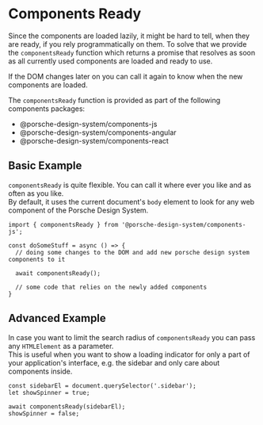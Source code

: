 # Components Ready

Since the components are loaded lazily, it might be hard to tell, when they are ready, if you rely programmatically on them.
To solve that we provide  the `componentsReady` function which returns a promise that resolves as soon as all currently used components are loaded and ready to use.

If the DOM changes later on you can call it again to know when the new components are loaded.

The `componentsReady` function is provided as part of the following components packages:
* @porsche-design-system/components-js
* @porsche-design-system/components-angular
* @porsche-design-system/components-react

## Basic Example

`componentsReady` is quite flexible. You can call it where ever you like and as often as you like.  
By default, it uses the current document's `body` element to look for any web component of the Porsche Design System.  

```tsx
import { componentsReady } from '@porsche-design-system/components-js';

const doSomeStuff = async () => {
  // doing some changes to the DOM and add new porsche design system components to it

  await componentsReady();
  
  // some code that relies on the newly added components
}
```

## Advanced Example

In case you want to limit the search radius of `componentsReady` you can pass any `HTMLElement` as a parameter.  
This is useful when you want to show a loading indicator for only a part of your application's interface, e.g. the sidebar and only care about components inside.

```tsx
const sidebarEl = document.querySelector('.sidebar');
let showSpinner = true;

await componentsReady(sidebarEl);
showSpinner = false;
```